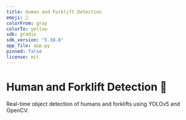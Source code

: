 ```yaml
---
title: Human and Forklift Detection
emoji: 🦺
colorFrom: gray
colorTo: yellow
sdk: gradio
sdk_version: "5.38.0"
app_file: app.py
pinned: false
license: mit
---
```


# Human and Forklift Detection 🚧

Real-time object detection of humans and forklifts using YOLOv5 and OpenCV.
